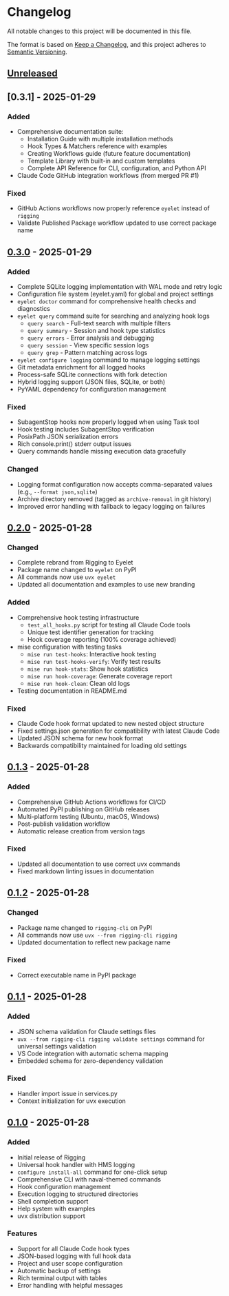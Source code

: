 # Changelog

All notable changes to this project will be documented in this file.

The format is based on [Keep a Changelog](https://keepachangelog.com/en/1.0.0/),
and this project adheres to [Semantic Versioning](https://semver.org/spec/v2.0.0.html).

## [Unreleased]

## [0.3.1] - 2025-01-29

### Added
- Comprehensive documentation suite:
  - Installation Guide with multiple installation methods
  - Hook Types & Matchers reference with examples
  - Creating Workflows guide (future feature documentation)
  - Template Library with built-in and custom templates
  - Complete API Reference for CLI, configuration, and Python API
- Claude Code GitHub integration workflows (from merged PR #1)

### Fixed
- GitHub Actions workflows now properly reference `eyelet` instead of `rigging`
- Validate Published Package workflow updated to use correct package name

## [0.3.0] - 2025-01-29

### Added
- Complete SQLite logging implementation with WAL mode and retry logic
- Configuration file system (eyelet.yaml) for global and project settings
- `eyelet doctor` command for comprehensive health checks and diagnostics
- `eyelet query` command suite for searching and analyzing hook logs
  - `query search` - Full-text search with multiple filters
  - `query summary` - Session and hook type statistics
  - `query errors` - Error analysis and debugging
  - `query session` - View specific session logs
  - `query grep` - Pattern matching across logs
- `eyelet configure logging` command to manage logging settings
- Git metadata enrichment for all logged hooks
- Process-safe SQLite connections with fork detection
- Hybrid logging support (JSON files, SQLite, or both)
- PyYAML dependency for configuration management

### Fixed
- SubagentStop hooks now properly logged when using Task tool
- Hook testing includes SubagentStop verification
- PosixPath JSON serialization errors
- Rich console.print() stderr output issues
- Query commands handle missing execution data gracefully

### Changed
- Logging format configuration now accepts comma-separated values (e.g., `--format json,sqlite`)
- Archive directory removed (tagged as `archive-removal` in git history)
- Improved error handling with fallback to legacy logging on failures

## [0.2.0] - 2025-01-28

### Changed
- Complete rebrand from Rigging to Eyelet
- Package name changed to `eyelet` on PyPI
- All commands now use `uvx eyelet`
- Updated all documentation and examples to use new branding

### Added
- Comprehensive hook testing infrastructure
  - `test_all_hooks.py` script for testing all Claude Code tools
  - Unique test identifier generation for tracking
  - Hook coverage reporting (100% coverage achieved)
- mise configuration with testing tasks
  - `mise run test-hooks`: Interactive hook testing
  - `mise run test-hooks-verify`: Verify test results
  - `mise run hook-stats`: Show hook statistics
  - `mise run hook-coverage`: Generate coverage report
  - `mise run hook-clean`: Clean old logs
- Testing documentation in README.md

### Fixed
- Claude Code hook format updated to new nested object structure
- Fixed settings.json generation for compatibility with latest Claude Code
- Updated JSON schema for new hook format
- Backwards compatibility maintained for loading old settings

## [0.1.3] - 2025-01-28

### Added
- Comprehensive GitHub Actions workflows for CI/CD
- Automated PyPI publishing on GitHub releases
- Multi-platform testing (Ubuntu, macOS, Windows)
- Post-publish validation workflow
- Automatic release creation from version tags

### Fixed  
- Updated all documentation to use correct uvx commands
- Fixed markdown linting issues in documentation

## [0.1.2] - 2025-01-28

### Changed
- Package name changed to `rigging-cli` on PyPI
- All commands now use `uvx --from rigging-cli rigging`
- Updated documentation to reflect new package name

### Fixed
- Correct executable name in PyPI package

## [0.1.1] - 2025-01-28

### Added
- JSON schema validation for Claude settings files
- `uvx --from rigging-cli rigging validate settings` command for universal settings validation
- VS Code integration with automatic schema mapping
- Embedded schema for zero-dependency validation

### Fixed
- Handler import issue in services.py
- Context initialization for uvx execution

## [0.1.0] - 2025-01-28

### Added
- Initial release of Rigging
- Universal hook handler with HMS logging
- `configure install-all` command for one-click setup
- Comprehensive CLI with naval-themed commands
- Hook configuration management
- Execution logging to structured directories
- Shell completion support
- Help system with examples
- uvx distribution support

### Features
- Support for all Claude Code hook types
- JSON-based logging with full hook data
- Project and user scope configuration
- Automatic backup of settings
- Rich terminal output with tables
- Error handling with helpful messages

[Unreleased]: https://github.com/bdmorin/eyelet/compare/v0.3.0...HEAD
[0.3.0]: https://github.com/bdmorin/eyelet/compare/v0.2.0...v0.3.0
[0.2.0]: https://github.com/bdmorin/eyelet/compare/v0.1.3...v0.2.0
[0.1.3]: https://github.com/bdmorin/eyelet/compare/v0.1.2...v0.1.3
[0.1.2]: https://github.com/bdmorin/eyelet/compare/v0.1.1...v0.1.2
[0.1.1]: https://github.com/bdmorin/eyelet/compare/v0.1.0...v0.1.1
[0.1.0]: https://github.com/bdmorin/eyelet/releases/tag/v0.1.0